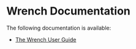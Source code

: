 # Wrench Documentation

The following documentation is available:

- [The Wrench User Guide](user_guide.md)
